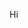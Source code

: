 Hi

<!---
NNIIKKSS/NNIIKKSS is a ✨ special ✨ repository because its `README.md` (this file) appears on your GitHub profile.
You can click the Preview link to take a look at your changes.
--->

